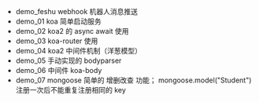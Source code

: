 <!--
 * @Author: your name
 * @Date: 2021-11-17 22:50:24
 * @Description: file content
-->

- demo_feshu webhook 机器人消息推送
- demo_01 koa 简单启动服务
- demo_02 koa2 的 async await 使用
- demo_03 koa-router 使用
- demo_04 koa2 中间件机制（洋葱模型）
- demo_05 手动实现的 bodyparser
- demo_06 中间件 koa-body
- demo_07 mongoose 简单的 增删改查 功能； mongoose.model("Student") 注册一次后不能重复注册相同的 key
